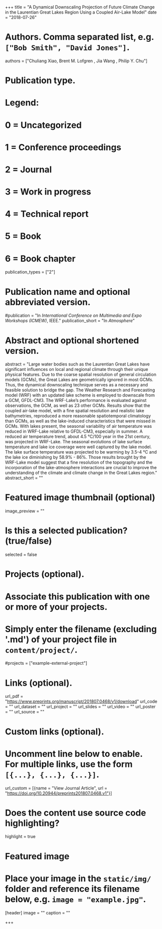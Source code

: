+++
title = "A Dynamical Downscaling Projection of Future Climate Change in the Laurentian Great Lakes Region Using a Coupled Air-Lake Model"
date = "2018-07-26"

# Authors. Comma separated list, e.g. `["Bob Smith", "David Jones"]`.
authors = ["Chuliang Xiao, Brent M. Lofgren , Jia Wang , Philip Y. Chu"]

# Publication type.
# Legend:
# 0 = Uncategorized
# 1 = Conference proceedings
# 2 = Journal
# 3 = Work in progress
# 4 = Technical report
# 5 = Book
# 6 = Book chapter
publication_types = ["2"]

# Publication name and optional abbreviated version.
#publication = "In *International Conference on Multimedia and Expo Workshops (ICMEW)*, IEEE."
publication_short = "In *Atmosphere*"

# Abstract and optional shortened version.
abstract = "Large water bodies such as the Laurentian Great Lakes have significant influences on local and regional climate through their unique physical features. Due to the coarse spatial resolution of general circulation models (GCMs), the Great Lakes are geometrically ignored in most GCMs. Thus, the dynamical downscaling technique serves as a necessary and feasible solution to bridge the gap. The Weather Research and Forecasting model (WRF) with an updated lake scheme is employed to downscale from a GCM, GFDL-CM3. The WRF-Lake’s performance is evaluated against observations, the GCM, as well as 23 other GCMs. Results show that the coupled air-lake model, with a fine spatial resolution and realistic lake bathymetries, reproduced a more reasonable spatiotemporal climatology than GCMs, as well as the lake-induced characteristics that were missed in GCMs. With lakes present, the seasonal variability of air temperature was reduced in WRF-Lake relative to GFDL-CM3, especially in summer. A reduced air temperature trend, about 4.5 °C/100 year in the 21st century, was projected in WRF-Lake. The seasonal evolutions of lake surface temperature and lake ice coverage were well captured by the lake model. The lake surface temperature was projected to be warming by 3.5-4 °C and the lake ice diminishing by 58.9% - 86%. Those results brought by the WRF-Lake model suggest that a fine resolution of the topography and the incorporation of the lake-atmosphere interactions are crucial to improve the understanding of the climate and climate change in the Great Lakes region."
abstract_short = ""

# Featured image thumbnail (optional)
image_preview = ""

# Is this a selected publication? (true/false)
selected = false

# Projects (optional).
#   Associate this publication with one or more of your projects.
#   Simply enter the filename (excluding '.md') of your project file in `content/project/`.
#projects = ["example-external-project"]

# Links (optional).
url_pdf = "https://www.preprints.org/manuscript/201807.0468/v1/download"
url_code = ""
url_dataset = ""
url_project = ""
url_slides = ""
url_video = ""
url_poster = ""
url_source = ""

# Custom links (optional).
#   Uncomment line below to enable. For multiple links, use the form `[{...}, {...}, {...}]`.
url_custom = [{name = "View Journal Article", url = "https://doi.org/10.20944/preprints201807.0468.v1"}]

# Does the content use source code highlighting?
highlight = true

# Featured image
# Place your image in the `static/img/` folder and reference its filename below, e.g. `image = "example.jpg"`.
[header]
image = ""
caption = ""

+++

